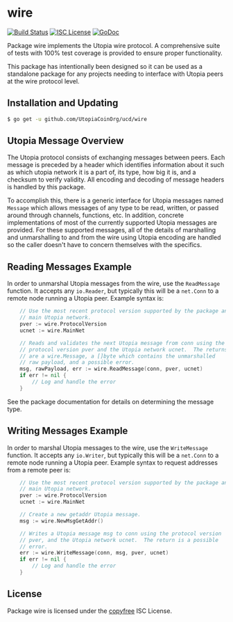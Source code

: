 wire
====

[![Build Status](https://img.shields.io/travis/Utopia/ucd.svg)](https://travis-ci.org/Utopia/ucd)
[![ISC License](https://img.shields.io/badge/license-ISC-blue.svg)](http://copyfree.org)
[![GoDoc](https://img.shields.io/badge/godoc-reference-blue.svg)](https://godoc.org/github.com/UtopiaCoinOrg/ucd/wire)

Package wire implements the Utopia wire protocol.  A comprehensive suite of
tests with 100% test coverage is provided to ensure proper functionality.

This package has intentionally been designed so it can be used as a standalone
package for any projects needing to interface with Utopia peers at the wire
protocol level.

## Installation and Updating

```bash
$ go get -u github.com/UtopiaCoinOrg/ucd/wire
```

## Utopia Message Overview

The Utopia protocol consists of exchanging messages between peers. Each message
is preceded by a header which identifies information about it such as which
utopia network it is a part of, its type, how big it is, and a checksum to
verify validity. All encoding and decoding of message headers is handled by this
package.

To accomplish this, there is a generic interface for Utopia messages named
`Message` which allows messages of any type to be read, written, or passed
around through channels, functions, etc. In addition, concrete implementations
of most of the currently supported Utopia messages are provided. For these
supported messages, all of the details of marshalling and unmarshalling to and
from the wire using Utopia encoding are handled so the caller doesn't have to
concern themselves with the specifics.

## Reading Messages Example

In order to unmarshal Utopia messages from the wire, use the `ReadMessage`
function. It accepts any `io.Reader`, but typically this will be a `net.Conn`
to a remote node running a Utopia peer.  Example syntax is:

```Go
	// Use the most recent protocol version supported by the package and the
	// main Utopia network.
	pver := wire.ProtocolVersion
	ucnet := wire.MainNet

	// Reads and validates the next Utopia message from conn using the
	// protocol version pver and the Utopia network ucnet.  The returns
	// are a wire.Message, a []byte which contains the unmarshalled
	// raw payload, and a possible error.
	msg, rawPayload, err := wire.ReadMessage(conn, pver, ucnet)
	if err != nil {
		// Log and handle the error
	}
```

See the package documentation for details on determining the message type.

## Writing Messages Example

In order to marshal Utopia messages to the wire, use the `WriteMessage`
function. It accepts any `io.Writer`, but typically this will be a `net.Conn`
to a remote node running a Utopia peer. Example syntax to request addresses
from a remote peer is:

```Go
	// Use the most recent protocol version supported by the package and the
	// main Utopia network.
	pver := wire.ProtocolVersion
	ucnet := wire.MainNet

	// Create a new getaddr Utopia message.
	msg := wire.NewMsgGetAddr()

	// Writes a Utopia message msg to conn using the protocol version
	// pver, and the Utopia network ucnet.  The return is a possible
	// error.
	err := wire.WriteMessage(conn, msg, pver, ucnet)
	if err != nil {
		// Log and handle the error
	}
```

## License

Package wire is licensed under the [copyfree](http://copyfree.org) ISC
License.
